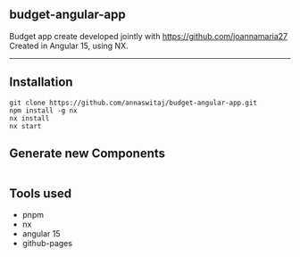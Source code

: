 ## budget-angular-app

Budget app create developed jointly with https://github.com/joannamaria27
Created in Angular 15, using NX.

---

## Installation

```plaintext
git clone https://github.com/annaswitaj/budget-angular-app.git
npm install -g nx
nx install
nx start
```

## Generate new Components

```nx g c 'componentName'

```

## Tools used

- pnpm
- nx
- angular 15
- github-pages
